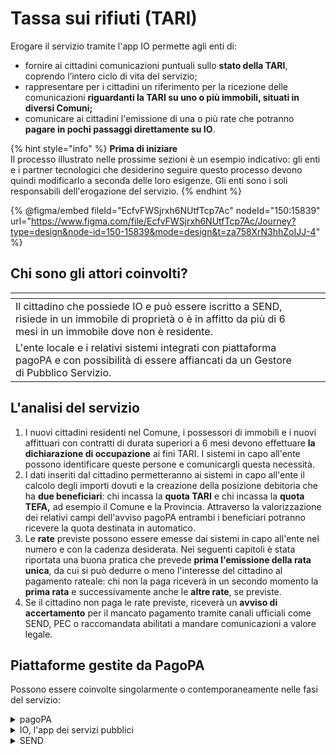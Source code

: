 # Tassa sui rifiuti (TARI)

Erogare il servizio tramite l'app IO permette agli enti di:

* fornire ai cittadini comunicazioni puntuali sullo **stato della TARI**, coprendo l’intero ciclo di vita del servizio;
* rappresentare per i cittadini un riferimento per la ricezione delle comunicazioni **riguardanti la TARI su uno o più immobili, situati in diversi Comuni;**&#x20;
* comunicare ai cittadini l'emissione di una o più rate che potranno **pagare in pochi passaggi direttamente su IO**.  &#x20;

{% hint style="info" %}
**Prima di iniziare**\
Il processo illustrato nelle prossime sezioni è un esempio indicativo: gli enti e i partner tecnologici che desiderino seguire questo processo devono quindi modificarlo a seconda delle loro esigenze. Gli enti sono i soli responsabili dell'erogazione del servizio.
{% endhint %}

{% @figma/embed fileId="EcfvFWSjrxh6NUtfTcp7Ac" nodeId="150:15839" url="https://www.figma.com/file/EcfvFWSjrxh6NUtfTcp7Ac/Journey?type=design&node-id=150-15839&mode=design&t=za758XrN3hhZoIJJ-4" %}

## Chi sono gli attori coinvolti?

<table data-view="cards"><thead><tr><th></th><th></th><th></th></tr></thead><tbody><tr><td>Il cittadino che possiede IO e può essere iscritto a SEND, risiede in un immobile di proprietà o è in affitto da più di 6 mesi in un immobile dove non è residente.</td><td></td><td></td></tr><tr><td>L'ente locale e i relativi sistemi integrati con piattaforma pagoPA e con possibilità di essere affiancati da un Gestore di Pubblico Servizio.</td><td></td><td></td></tr></tbody></table>

## L'analisi del servizio&#x20;

1. I nuovi cittadini residenti nel Comune, i possessori di immobili e i nuovi affittuari con contratti di durata superiori a 6 mesi devono effettuare **la dichiarazione di occupazione** ai fini TARI. I sistemi in capo all'ente possono identificare queste persone e comunicargli questa necessità.&#x20;
2. I dati inseriti dal cittadino permetteranno ai sistemi in capo all'ente il calcolo degli importi dovuti e la creazione della posizione debitoria che ha **due beneficiari**: chi incassa la **quota TARI** e chi incassa la **quota TEFA,** ad esempio il Comune e la Provincia. Attraverso la valorizzazione dei relativi campi dell'avviso pagoPA entrambi i beneficiari potranno ricevere la quota destinata in automatico.&#x20;
3. Le **rate** previste possono essere emesse dai sistemi in capo all'ente nel numero e con la cadenza desiderata. Nei seguenti capitoli è stata riportata una buona pratica che prevede **prima l'emissione della rata unica**, da cui si può dedurre o meno l'interesse del cittadino al pagamento rateale: chi non la paga riceverà in un secondo momento la **prima rata** e successivamente anche le **altre rate**, se previste.&#x20;
4. Se il cittadino non paga le rate previste, riceverà un **avviso di accertamento** per il mancato pagamento tramite canali ufficiali come SEND, PEC o raccomandata abilitati a mandare comunicazioni a valore legale.&#x20;

## Piattaforme gestite da PagoPA

Possono essere coinvolte singolarmente o contemporaneamente nelle fasi del servizio:&#x20;

<details>

<summary>pagoPA</summary>

Su IO, i cittadini possono ricevere e pagare gli avvisi di pagamento pagoPA grazie all'integrazione con l'omonima piattaforma, così come salvare uno o più metodi di pagamento.

[**Vai al sito ->** ](https://www.pagopa.gov.it/)

</details>

<details>

<summary>IO, l'app dei servizi pubblici</summary>

Un unico punto di accesso per interagire in modo semplice e sicuro con i servizi pubblici locali e nazionali, direttamente dal tuo smartphone.

[**Vai al sito ->**](https://io.italia.it/)

</details>

<details>

<summary>SEND</summary>

Su IO, i cittadini possono ricevere tramite SEND (SErvizio Notifiche Digitali) un avviso di cortesia, leggere i documenti notificati e, ove richiesto, procedere al pagamento direttamente in app.&#x20;

[**Vai al sito ->**](https://notifichedigitali.pagopa.it/)

</details>
